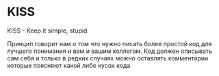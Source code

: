 # KISS

KISS - Keep it simple, stupid

Принцип говорит нам о том что нужно писать более простой код для лучшего понимания и вам и вашим коллегам. Код должен описывать сам себя и только в редких случаях можно оставлять комментарии которые поясняют какой либо кусок кода